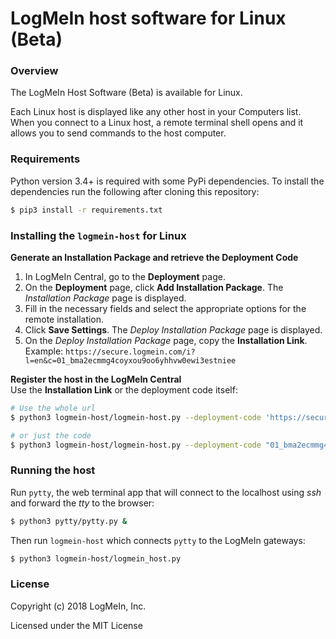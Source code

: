 LogMeIn host software for Linux (Beta)
======================================

### Overview

The LogMeIn Host Software (Beta) is available for Linux.  
  
Each Linux host is displayed like any other host in your Computers list. When you connect to a Linux host, a remote terminal shell opens and it allows you to send commands to the host computer.

### Requirements

Python version 3.4+ is required with some PyPi dependencies. To install the dependencies run the following after cloning this repository:

```sh
$ pip3 install -r requirements.txt
```

### Installing the `logmein-host` for Linux

**Generate an Installation Package and retrieve the Deployment Code**
1.  In LogMeIn Central, go to the **Deployment** page.
2.  On the **Deployment** page, click **Add Installation Package**. The _Installation Package_ page is displayed.
3.  Fill in the necessary fields and select the appropriate options for the remote installation.
4.  Click **Save Settings**. The _Deploy Installation Package_ page is displayed.
5.  On the _Deploy Installation Package_ page, copy the **Installation Link**.  
    Example: `https://secure.logmein.com/i?l=en&c=01_bma2ecmmg4coyxou9oo6yhhvw0ewi3estniee`

**Register the host in the LogMeIn Central**  
Use the **Installation Link** or the deployment code itself:

```sh
# Use the whole url
$ python3 logmein-host/logmein-host.py --deployment-code 'https://secure.logmein.com/i?l=en&c=01_bma2ecmmg4coyxou9oo6yhhvw0ewi3estniee'

# or just the code
$ python3 logmein-host/logmein-host.py --deployment-code "01_bma2ecmmg4coyxou9oo6yhhvw0ewi3estniee"
```

### Running the host
Run `pytty`, the web terminal app that will connect to the localhost using *ssh*  and forward the *tty* to the browser:

```sh
$ python3 pytty/pytty.py &
```

Then run `logmein-host` which connects `pytty` to the LogMeIn gateways:

```sh
$ python3 logmein-host/logmein_host.py 
```

### License
Copyright (c) 2018 LogMeIn, Inc.

Licensed under the MIT License
